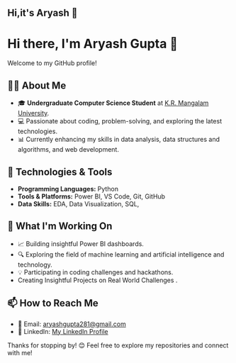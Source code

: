 ## Hi,it's Aryash 👋
# Hi there, I'm Aryash Gupta 👋  

Welcome to my GitHub profile!  

## 👨‍💻 About Me  
- 🎓 **Undergraduate Computer Science Student** at [K.R. Mangalam University](https://www.krmangalam.edu.in).  
- 💻 Passionate about coding, problem-solving, and exploring the latest technologies.  
- 📊 Currently enhancing my skills in data analysis, data structures and algorithms, and web development.  

## 🔧 Technologies & Tools  
- **Programming Languages:** Python 
- **Tools & Platforms:** Power BI, VS Code, Git, GitHub  
- **Data Skills:** EDA, Data Visualization, SQL, 

## 🌱 What I'm Working On  
- 📈 Building insightful Power BI dashboards.  
- 🔍 Exploring the field of machine learning and artificial intelligence and technology.  
- 💡 Participating in coding challenges and hackathons.
-  Creating Insightful Projects on Real World Challenges  .

## 📫 How to Reach Me  
- 📩 Email: [aryashgupta281@gmail.com](https://mail.google.com/mail/u/1/#inbox)  
- 🔗 LinkedIn: [My LinkedIn Profile](https://www.linkedin.com/in/aryash-gupta-8898bb30a/)  

Thanks for stopping by! 😊 Feel free to explore my repositories and connect with me!  



